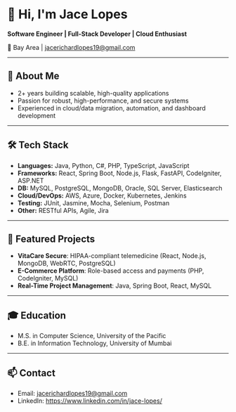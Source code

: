 
# 👋 Hi, I'm Jace Lopes

**Software Engineer | Full-Stack Developer | Cloud Enthusiast**

📍 Bay Area | jacerichardlopes19@gmail.com

---

## 🚀 About Me

- 2+ years building scalable, high-quality applications
- Passion for robust, high-performance, and secure systems
- Experienced in cloud/data migration, automation, and dashboard development

---

## 🛠️ Tech Stack

- **Languages:** Java, Python, C#, PHP, TypeScript, JavaScript
- **Frameworks:** React, Spring Boot, Node.js, Flask, FastAPI, CodeIgniter, ASP.NET
- **DB:** MySQL, PostgreSQL, MongoDB, Oracle, SQL Server, Elasticsearch
- **Cloud/DevOps:** AWS, Azure, Docker, Kubernetes, Jenkins
- **Testing:** JUnit, Jasmine, Mocha, Selenium, Postman
- **Other:** RESTful APIs, Agile, Jira


---

## 🚩 Featured Projects

- **VitaCare Secure**: HIPAA-compliant telemedicine (React, Node.js, MongoDB, WebRTC, PostgreSQL)
- **E-Commerce Platform**: Role-based access and payments (PHP, CodeIgniter, MySQL)
- **Real-Time Project Management**: Java, Spring Boot, React, MySQL

---

## 🎓 Education

- M.S. in Computer Science, University of the Pacific
- B.E. in Information Technology, University of Mumbai

---

## 📫 Contact

- Email: jacerichardlopes19@gmail.com
- LinkedIn: https://www.linkedin.com/in/jace-lopes/


